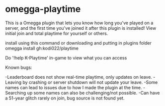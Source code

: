 # omegga-playtime
This is a Omegga plugin that lets you know how long you've played on a server, and the first time you've joined it after this plugin is installed!
View initial join and total playtime for yourself or others.

install using this command or downloading and putting in plugins folder
omegga install gh:kodi022/playtime

Do '!help K-Playtime' in-game to view what you can access

Known bugs:

-Leaderboard does not show real-time playtime, only updates on leave.
-Leaving by crashing or server shutdown will not update your leave.
-Some names can lead to issues due to how I made the plugin at the time.
-Searching up some names can also be challenging/not possible.
-Can have a 51-year glitch rarely on join, bug source is not found yet.
